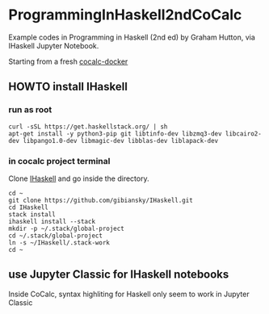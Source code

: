# ProgrammingInHaskell2ndCoCalc

Example codes in Programming in Haskell (2nd ed) by Graham Hutton, via IHaskell Jupyter Notebook.

Starting from a fresh [cocalc-docker](https://github.com/sagemathinc/cocalc-docker/)

## HOWTO install IHaskell
### run as root
```
curl -sSL https://get.haskellstack.org/ | sh
apt-get install -y python3-pip git libtinfo-dev libzmq3-dev libcairo2-dev libpango1.0-dev libmagic-dev libblas-dev liblapack-dev
```

### in cocalc project terminal
Clone [IHaskell](https://github.com/gibiansky/IHaskell/) and go inside the directory.
```
cd ~
git clone https://github.com/gibiansky/IHaskell.git
cd IHaskell
stack install
ihaskell install --stack
mkdir -p ~/.stack/global-project
cd ~/.stack/global-project
ln -s ~/IHaskell/.stack-work
cd ~
```

## use Jupyter Classic for IHaskell notebooks
Inside CoCalc, syntax highliting for Haskell only seem to work in Jupyter Classic 
